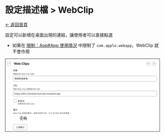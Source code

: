 # 設定描述檔 > WebClip

[← 返回首頁](../)

設定可以新增在桌面出現的連結，讓使用者可以直接點選

* 如果在 [限制：App#App 使用情況](./restrictions_apps.md#app-使用情況) 中限制了 `com.apple.webapp`，WebClip 就不會作用

![設定描述檔：WebClip](../images/profiles_webclip.png)
